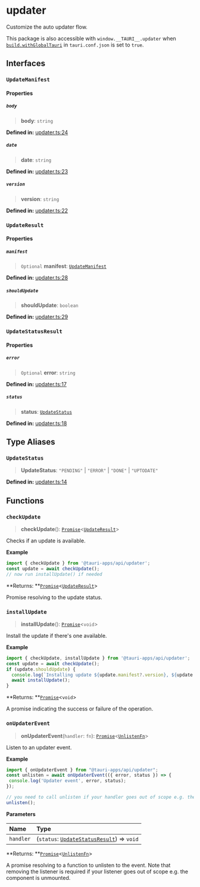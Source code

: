 # updater

Customize the auto updater flow.

This package is also accessible with `window.__TAURI__.updater` when [`build.withGlobalTauri`](https://tauri.app/v1/api/config/#buildconfig.withglobaltauri) in `tauri.conf.json` is set to `true`.

## Interfaces

### `UpdateManifest`

#### Properties

##### `body`

>  **body**: `string`

**Defined in:** [updater.ts:24](https://github.com/tauri-apps/tauri/blob/679abc6a/tooling/api/src/updater.ts#L24)

##### `date`

>  **date**: `string`

**Defined in:** [updater.ts:23](https://github.com/tauri-apps/tauri/blob/679abc6a/tooling/api/src/updater.ts#L23)

##### `version`

>  **version**: `string`

**Defined in:** [updater.ts:22](https://github.com/tauri-apps/tauri/blob/679abc6a/tooling/api/src/updater.ts#L22)

### `UpdateResult`

#### Properties

##### `manifest`

> `Optional` **manifest**: [`UpdateManifest`](updater.md#updatemanifest)

**Defined in:** [updater.ts:28](https://github.com/tauri-apps/tauri/blob/679abc6a/tooling/api/src/updater.ts#L28)

##### `shouldUpdate`

>  **shouldUpdate**: `boolean`

**Defined in:** [updater.ts:29](https://github.com/tauri-apps/tauri/blob/679abc6a/tooling/api/src/updater.ts#L29)

### `UpdateStatusResult`

#### Properties

##### `error`

> `Optional` **error**: `string`

**Defined in:** [updater.ts:17](https://github.com/tauri-apps/tauri/blob/679abc6a/tooling/api/src/updater.ts#L17)

##### `status`

>  **status**: [`UpdateStatus`](updater.md#updatestatus)

**Defined in:** [updater.ts:18](https://github.com/tauri-apps/tauri/blob/679abc6a/tooling/api/src/updater.ts#L18)

## Type Aliases

### `UpdateStatus`

>  **UpdateStatus**: `"PENDING"` \| `"ERROR"` \| `"DONE"` \| `"UPTODATE"`

**Defined in:** [updater.ts:14](https://github.com/tauri-apps/tauri/blob/679abc6a/tooling/api/src/updater.ts#L14)

## Functions

### `checkUpdate`

> **checkUpdate**(): [`Promise`]( https://developer.mozilla.org/en-US/docs/Web/JavaScript/Reference/Global_Objects/Promise )<[`UpdateResult`](updater.md#updateresult)\>

Checks if an update is available.

**Example**

```typescript
import { checkUpdate } from '@tauri-apps/api/updater';
const update = await checkUpdate();
// now run installUpdate() if needed
```

**Returns: **[`Promise`]( https://developer.mozilla.org/en-US/docs/Web/JavaScript/Reference/Global_Objects/Promise )<[`UpdateResult`](updater.md#updateresult)\>

Promise resolving to the update status.

### `installUpdate`

> **installUpdate**(): [`Promise`]( https://developer.mozilla.org/en-US/docs/Web/JavaScript/Reference/Global_Objects/Promise )<`void`\>

Install the update if there's one available.

**Example**

```typescript
import { checkUpdate, installUpdate } from '@tauri-apps/api/updater';
const update = await checkUpdate();
if (update.shouldUpdate) {
  console.log(`Installing update ${update.manifest?.version}, ${update.manifest?.date}, ${update.manifest.body}`);
  await installUpdate();
}
```

**Returns: **[`Promise`]( https://developer.mozilla.org/en-US/docs/Web/JavaScript/Reference/Global_Objects/Promise )<`void`\>

A promise indicating the success or failure of the operation.

### `onUpdaterEvent`

> **onUpdaterEvent**(`handler`: `fn`): [`Promise`]( https://developer.mozilla.org/en-US/docs/Web/JavaScript/Reference/Global_Objects/Promise )<[`UnlistenFn`](event.md#unlistenfn)\>

Listen to an updater event.

**Example**

```typescript
import { onUpdaterEvent } from "@tauri-apps/api/updater";
const unlisten = await onUpdaterEvent(({ error, status }) => {
 console.log('Updater event', error, status);
});

// you need to call unlisten if your handler goes out of scope e.g. the component is unmounted
unlisten();
```

**Parameters**

| Name | Type |
| :------ | :------ |
| `handler` | (`status`: [`UpdateStatusResult`](updater.md#updatestatusresult)) => `void` |

**Returns: **[`Promise`]( https://developer.mozilla.org/en-US/docs/Web/JavaScript/Reference/Global_Objects/Promise )<[`UnlistenFn`](event.md#unlistenfn)\>

A promise resolving to a function to unlisten to the event.
Note that removing the listener is required if your listener goes out of scope e.g. the component is unmounted.
